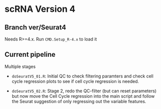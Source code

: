 # scRNA Version 4

## Branch ver/Seurat4

Needs R>=4.x. Run `CMD.Setup_R-4.x` to load it

## Current pipeline

Multiple stages

- `doSeuratV5_01.R`: Initial QC to check filtering paramters and check cell cycle regression plots to see if cell cycle regression is needed.

- `doSeuratV5_02.R`: Stage 2, redo the QC-filter (but can reset parameters) but now move the Cell Cycle regression into the main script and follow the Seurat suggestion of only regressing out the variable features.



